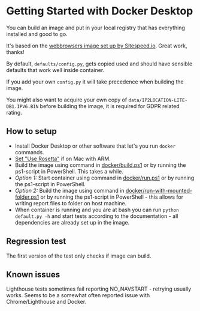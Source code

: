 # Getting Started with Docker Desktop

You can build an image and put in your local registry that has everything installed and good to go.

It's based on the [webbrowsers image set up by Sitespeed.io](https://github.com/sitespeedio/docker-browsers). Great work, thanks!

By default, `defaults/config.py`, gets copied used and should have sensible defaults that work well inside container.

If you add your own `config.py` it will take precedence when building the image.

You might also want to acquire your own copy of `data/IP2LOCATION-LITE-DB1.IPV6.BIN` before building the image,
it is required for GDPR related rating.

## How to setup

- Install Docker Desktop or other software that let's you run `docker` commands.
- [Set "Use Rosetta"](https://www.sitespeed.io/documentation/sitespeed.io/docker/#running-on-mac-m1-arm) if on Mac with ARM.
- Build the image using command in [docker/build.ps1](../docker/build.ps1) or by running the ps1-script in PowerShell. This takes a while.
- _Option 1:_ Start container using command in [docker/run.ps1](../docker/run.ps1) or by running the ps1-script in PowerShell.
- _Option 2:_ Build the image using command in [docker/run-with-mounted-folder.ps1](../docker/run-with-mounted-folder.ps1) or by running the ps1-script in PowerShell - this allows for writing report files to folder on host machine.
- When container is running and you are at bash you can run `python default.py -h` and start tests according to the documentation - all dependencies are already set up in the image.

## Regression test

The first version of the test only checks if image can build.

## Known issues

Lighthouse tests sometimes fail reporting NO_NAVSTART - retrying usually works. Seems to be a somewhat often reported issue with Chrome/Lighthouse and Docker.
